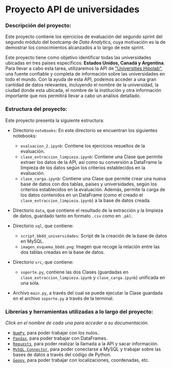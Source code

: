 # Proyecto API de universidades

### Descripción del proyecto:

Este proyecto contiene los ejercicios de evaluación del segundo sprint del segundo módulo del bootcamp de *Data Analytics*, cuya motivación es la de demostrar los conocimientos alcanzados a lo largo de este sprint.  


Este proyecto tiene como objetivo identificar todas las universidades ubicadas en tres países específicos: **Estados Unidos, Canadá y Argentina**. Para llevar a cabo esta tarea, utilizaremos la API de ["Universities Hipolab"](https://github.com/Hipo/university-domains-list), una fuente confiable y completa de información sobre las universidades en todo el mundo. Con la ayuda de esta API, podemos acceder a una gran cantidad de datos relevantes, incluyendo el nombre de la universidad, la ciudad donde esta ubicada, el nombre de la institución y otra información importante que nos permitirá llevar a cabo un análisis detallado. 

### Estructura del proyecto:

Este proyecto presenta la siguiente estructura:

- Directorio `notebooks`: En este directorio se encuentran los siguientes notebooks:
    - `evaluacion_2.ipynb`: Contiene los ejercicios resueltos de la evaluación.
    - `clase_extraccion_limpieza.ipynb`: Contiene una Clase que permite extraer los datos de la API, así como su conversión a DataFrame la limpieza de los datos según los criterios establecidos en la evaluación. 
    - `clase_carga.ipynb`: Contiene una Clase que permite crear una nueva base de datos con dos tablas, países y universidades, según los criterios establecidos en la evaluación. Además, permite la carga de los datos contenidos en un DataFrame (como el creado el `clase_extraccion_limpieza.ipynb`) a la base de datos creada.

- Directorio `data`, que contiene el resultado de la extracción y la limpieza de datos, guardado tanto en formato `.csv` como en `.pkl`.

- Directorio `sql`, que contiene:
    - `script_bbdd_universidades`: Script de la creación de la base de datos en MySQL.
    -  `imagen_esquema_bbdd.png`: Imagen que recoge la relación entre las dos tablas creadas en la base de datos. 

- Directorio `src`, que contiene:
    - `soporte.py`, contiene las dos Clases (guardadas en `clase_extraccion_limpieza.ipynb` y `clase_carga.ipynb`) unificada en una sola.

- Archivo `main.py`, a través del cual se puede ejecutar la Clase guardada en el archivo `soporte.py` a través de la terminal. 


### Librerías y herramientas utilizadas a lo largo del proyecto:

*Click en el nombre de cada una para acceder a su documentación.*

- [`NumPy`](https://numpy.org/doc/stable/user/), para poder trabajar con los nulos..
- [`Pandas`](https://pandas.pydata.org/docs/user_guide/index.html), para poder trabajar con DataFrames. 
- [`Requests`](https://requests.readthedocs.io/en/latest/), para poder realizar la llamada a la API y sacar información.
- [`MySQL Connector`](https://dev.mysql.com/doc/connector-python/en/connector-python-introduction.html), para poder conectarse a MySQL y trabajar sobre las bases de datos a través del código de Python.
- [`Geopy`](https://geopy.readthedocs.io/en/stable/), para poder trabajar con localizaciones, coordenadas, etc.